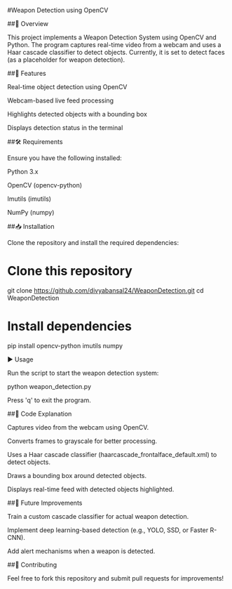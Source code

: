 #Weapon Detection using OpenCV

##📌 Overview

This project implements a Weapon Detection System using OpenCV and Python. The program captures real-time video from a webcam and uses a Haar cascade classifier to detect objects. Currently, it is set to detect faces (as a placeholder for weapon detection).

##🚀 Features

Real-time object detection using OpenCV

Webcam-based live feed processing

Highlights detected objects with a bounding box

Displays detection status in the terminal

##🛠️ Requirements

Ensure you have the following installed:

Python 3.x

OpenCV (opencv-python)

Imutils (imutils)

NumPy (numpy)

##📥 Installation

Clone the repository and install the required dependencies:

# Clone this repository
git clone https://github.com/divyabansal24/WeaponDetection.git
cd WeaponDetection

# Install dependencies
pip install opencv-python imutils numpy

▶️ Usage

Run the script to start the weapon detection system:

python weapon_detection.py

Press 'q' to exit the program.

##📝 Code Explanation

Captures video from the webcam using OpenCV.

Converts frames to grayscale for better processing.

Uses a Haar cascade classifier (haarcascade_frontalface_default.xml) to detect objects.

Draws a bounding box around detected objects.

Displays real-time feed with detected objects highlighted.

##🔧 Future Improvements

Train a custom cascade classifier for actual weapon detection.

Implement deep learning-based detection (e.g., YOLO, SSD, or Faster R-CNN).

Add alert mechanisms when a weapon is detected.

##🤝 Contributing

Feel free to fork this repository and submit pull requests for improvements!
